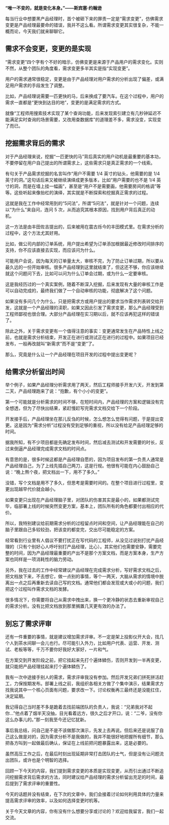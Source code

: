 **“唯一不变的，就是变化本身。”——斯宾塞·约翰逊**

每当行业中想要黑产品经理时，首个被砸下来的罪责一定是“需求变更”，仿佛需求变更是产品经理最要命的错误，我并不这么看。所谓需求变更其实很复杂，不能一概而论，今天我们就来聊聊它。

## 需求不会变更，变更的是实现

“需求变更”四个字有个不好的暗示，仿佛变更是来源于产品用户的需求变化。实则不然，从整个团队的角度看，需求变更多半其实是指“实现变更”。

用户的需求通常很稳定，变更是由于产品经理对用户需求的分析出现了偏差，或满足用户需求的手段发生了调整。

比如，产品经理说需要一匹更快的马，后来换成了要汽车。在这个过程中，用户的需求一直都是“更快到达目的地”，变更的是满足需求的方式。

就像“工程师用搜索技术实现了某个查询功能，后来发现索引建立有几秒钟延迟不能满足实时查询的场景需要，又改用查数据库”的道理差不多，需求没变，实现变了而已。

## 挖掘需求背后的需求

对于产品经理来说，挖掘“一匹更快的马”背后真实的用户动机是最重要的基本功，不要停留在用户自己提出的所谓需求上，这些需求只是真正需求的一个线索。

有句关于产品需求挖掘的名言叫作“用户不需要 1/4 英寸的钻头，他需要的是 1/4 英寸的洞。”这句话后来又被继续演绎成更多版本，比如“用户需要的也不是 1/4 英寸的洞，而是在墙上挂一幅画”，甚至是“用户不是需要画，他需要房间的格调”等等。这些听起来像抬杠的演绎，其实就是不断探索和挖掘真正需求的过程。

这就是我在工作中经常用到的“5问法”，所谓“5问法”，就是针对一个问题，连续以“为什么”来自问，连问 5 次，从而追究其根本原因，找到用户背后真正的动机。

这一方法是由丰田佐吉提出的，后来被用在震古烁今的丰田模式里。在需求分析的过程中，这个方法尤其好用。

比如，做公司内部的订单系统，用户提出希望为订单添加根据最近修改时间排序的支持，你不应该直接去实现，而应该问为什么。

可能用户会说，因为每天的订单量太大，审核不完，为了防止订单过期，所以要从最久远的一份开始审核。很多产品经理到这里就结束了，但这还不够，你应该继续就这个问题问下去，比如可以问为什么订单会过期，或为什么一定要审核。

这是我经历过的一个真实案例，随着不断深入挖掘，后来发现有大量的审核工作是可以自动完成的，最终我们做了一个自动审核的功能，彻底解决了这个问题。

如果没有多问几个为什么，只是把需求方或用户提出的要求当作需求列表转交给开发，这就是一个产品经理的渎职，如果又因此引发了需求变更，那么产品经理受到工程师鄙视也很合理。大部分产品经理在实习期以后，就不应该再犯这样的错误了。

除此之外，关于需求变更有一个值得注意的事实：变更通常发生在产品特性上线之前，也就是需求分析结束，开发正在进行或测试正在进行的过程中。如果项目已经发布，一般再改就叫“新需求”而不是“变更”了。

那么，究竟是什么让一个产品经理在项目开发的过程中提出变更呢？

## 给需求分析留出时间

举个例子，如果产品经理分析需求用了两天，然后工程师接手开发六天，开发到第二天，产品经理跑来了说：“抱歉，有个小小的变更”。

第一个可能就是分析需求的时间不够，在短时间内，产品经理的方案和逻辑没有完全想透，但为了尽快出结果，紧赶慢赶写完需求文档交给下一个阶段。

开发接手后，产品经理坐在那儿反刍的时候，怎么想怎么觉得有问题，于是提出变更。这是因为“需求分析”过程没有受到足够的重视，所以没有给足产品经理足够的时间。

据我所知，有不少项目都是先确定发布时间，然后减去测试和开发需要的时长，反过来倒逼产品经理完成需求文档的时间点。

有意思的是，很多时候这都是产品经理自愿的，因为项目发布的第一负责人通常是产品经理自己，为了上线先插自己两刀，这是行规。他很有可能在内心鼓励自己说：“晚上熬个夜，把文档出一下，用不了多久。”

没错，写个文档是用不了多久，但思考是需要时间的。在整个项目进行过程里，变更出现越早代价就会越小。

如果变更只出现在产品经理脑子里，对团队的伤害其实是最小的，如果都测试完毕，临部署上线的时候突然变更方案，基本上，团队所有的角色都要付出相应的代价。

所以，我特别建议给前期需求分析的过程留点时间和空间，让产品经理能在自己的脑子里跟自己多较较劲，把该变的都变完，交出尽可能稳定的方案。

经常看到行业里有人倡议不要打扰正在写代码的工程师，从没见过说别打扰产品经理的（只有个别好心人呼吁别打产品经理，比心）。其实他们也需要安静，需要完整的时间，因为产品经理最重要的产出不是那个方案文档，而是方案本身，生产方案也同样是一项消耗性的脑力劳动。

另外，我在过去的工作中经常建议产品经理在完成需求分析，写好需求文档之后，把文档放下来，不去想它，做一点别的事情，等个一两天，大脑从需求的情境中脱离出一点之后再重新去读自己写的文档。通常他们都会发现或大或小的问题，我们把这个过程叫作需求文档的发酵。

很多情况下，你需要将自己从需求中拽出来，换一个更冷静的状态去重新审视自己的需求分析。没有比把文档放到那里搁置几天更有效的办法了。

## 别忘了需求评审

还有一件重要的事情，就是建议增加需求评审。不一定是架上投影仪开大会，找几个人到茶水间聊一会儿也行。尽可能引入外力，比如用户代表、运营、开发、测试、老板等等，千万不要你好我好大家好，一片和气。

在方案交到开发阶段之前，把它挂起来先打个遍体鳞伤，否则开发到一半再变更，就只能把产品经理挂起来打个遍体鳞伤了。

我有一次中途接手别人的需求，需求评审我没有参加。然后开发兄弟们拼死拼活赶工，力保按期发布。部署上线之前，我组织各相关方做了个集中演示，结果需求方找我说其中一个核心页面有问题，要求改一下。讨论权衡再三最终还是没能扛住，决定延期。

我记得自己当时差不多是跪着去找前端团队的负责人，我说：“兄弟我对不起你…”他点着了烟半天没抽，目光看着远方，很久之后才开口，说：“二爷，没有你这么办事儿的。”那一刻我至今还记忆犹新。

事后我总结，问自己是不是不该做那次演示，先发上去再说。但后来还是说服了自己这么做是对的，因为需求分析不是我做的，我并不能很好地把握所有细节，那么把各方叫到一起做最后确认，保证在上线前把问题暴露出来，这是必要的。

虽然高压工作之后，在最后时刻出现延期非常打击团队的士气，但是没有让问题流出团队，或许也是个明智的选择。

回顾一下今天的内容，我们提到需求变更的本质是实现变更，从而引出通过不断追问挖掘需求背后需求的方法，同时建议给产品经理的需求分析留出充足的时间，最后提到了需求评审的重要性。

今天的话题并没有结束，在下次的文章中，我们会接着讨论如何利用具体的力量来提高需求评审的效率，以及如何选择变更时机等。

关于今天文章的内容，你有没有什么想要分享或讨论的？欢迎给我留言，我们一起交流。